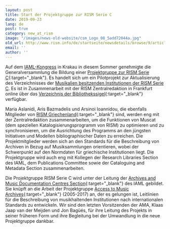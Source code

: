 ```yaml
---
layout: post
title: Start der Projektgruppe zur RISM Serie C
date: 2019-09-23
lang: de
post: true
category: new_at_rism
image: "/images/news-old-website/csm_Logo_08_5add72044a.jpg"
old_url: http://www.rism.info/de/startseite/newsdetails/browse/9/article/64/launch-of-project-group-on-rism-series-c.html
email: ''
author: ''
---
```


Auf dem [IAML-Kongress](/publications/iaml-congresses/2019.html) in Krakau in diesem Sommer genehmigte die Generalversammlung die Bildung einer [Projektgruppe zur RISM Serie C](https://www.iaml.info/project-group-rism-series-c){:target="_blank"}. Es handelt sich um ein Pilotprojekt zur Aktualisierung des Verzeichnisses der [Musikalien besitzenden Institutionen der RISM Serie C](/publications.html#c2620). Es ist in Zusammenarbeit mit der RISM Zentralredaktion in Frankfurt online über das [Verzeichnis der Bibliothekssigel](http://rism.info/?id=608){:target="_blank"} verfügbar.

Maria Aslanidi, Aris Bazmadelis und Arsinoi Ioannidou, die ebenfalls Mitglieder von [RISM Griechenland](/new_at_rism/2018/04/03/byzantine-music-archives-join-muscat.html){:target="_blank"} sind, werden eng mit der Zentralredaktion zusammenarbeiten, um die Funktionen von Muscat (dem speziellen Katalogisierungsprogramm von RISM) zu optimieren und zu synchronisieren, um die Ausrichtung des Programms an den jüngsten Initiativen und Modellen bibliographischer Daten zu erreichen. Die Projektmitglieder werden sich an den Standards für die Beschreibung von Archiven in Bezug auf Musiksammlungen orientieren, wobei der Schwerpunkt auf den Normdaten für griechische Institutionen liegt. Die Projektgruppe wird auch eng mit Kollegen der Research Libraries Section des IAML, dem Publications Committee sowie der Cataloguing and Metadata Section zusammenarbeiten.

Die Projektgruppe RISM Serie C wird unter der Leitung der [Archives and Music Documentation Centres Section](https://www.iaml.info/archives-and-music-documentation-centres){:target="_blank"} des IAML gebildet. Sie knüpft an die Arbeit der Projektgruppe [Access to Music Archives](https://www.iaml.info/project-group-access-music-archives){:target="_blank"} (2005-2017) an, der es gelungen ist, Leitlinien für die Beschreibung von musikhaltenden Institutionen nach internationalen Standards zu entwickeln. Wir sind den letzten Vorsitzenden der AMA, Klaas Jaap van der Meijden und Jon Bagüés, für ihre Leitung des Projekts in seiner früheren Form und ihre Begleitung bei der Umwandlung in die neue Projektgruppe dankbar.